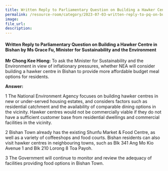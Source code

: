 ```yaml
---  
title: Written Reply to Parliamentary Question on Building a Hawker Centre in Bishan by Ms Grace Fu, Minister for Sustainability and the Environment
permalink: /resource-room/category/2023-07-03-written-reply-to-pq-on-building-hawker-centre-in-bishan
image:  
file_url:  
description:  
---  
```

#### Written Reply to Parliamentary Question on Building a Hawker Centre in Bishan by Ms Grace Fu, Minister for Sustainability and the Environment

**Mr Chong Kee Hiong:** To ask the Minister for Sustainability and the Environment in view of inflationary pressures, whether NEA will consider building a hawker centre in Bishan to provide more affordable budget meal options for residents.

**Answer:**

1	The National Environment Agency focuses on building hawker centres in new or under-served housing estates, and considers factors such as residential catchment and the availability of comparable dining options in the vicinity.  Hawker centres would not be commercially viable if they do not have a sufficient customer base from residential dwellings and commercial facilities in the vicinity. 

2	Bishan Town already has the existing Shunfu Market & Food Centre, as well as a variety of coffeeshops and food courts. Bishan residents can also visit hawker centres in neighbouring towns, such as Blk 341 Ang Mo Kio Avenue 1 and Blk 210 Lorong 8 Toa Payoh.  

3	The Government will continue to monitor and review the adequacy of facilities providing food options in Bishan Town. 
